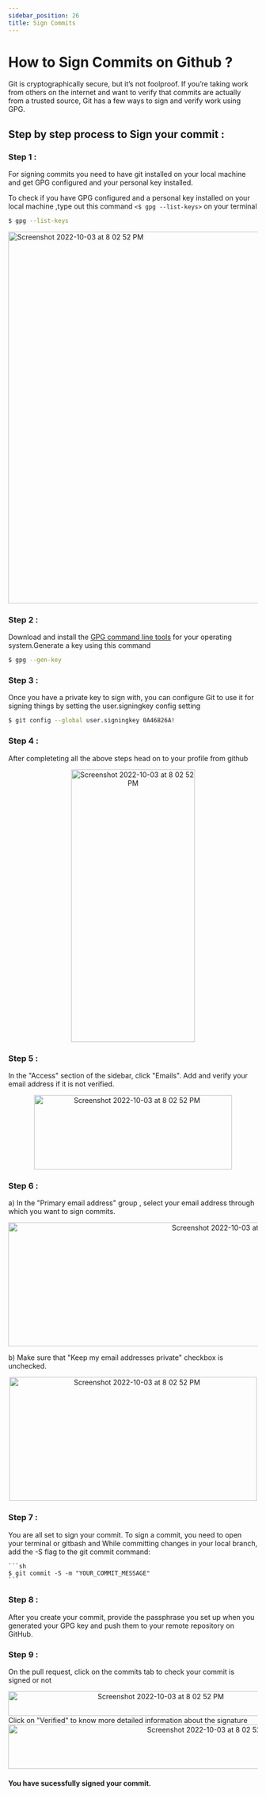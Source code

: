 ```yaml
---
sidebar_position: 26
title: Sign Commits
---
```


# How to Sign Commits on Github ?

Git is cryptographically secure, but it’s not foolproof. If you’re taking work from others on the internet and want to verify that commits are actually from a trusted source, Git has a few ways to sign and verify work using GPG.

## Step by step process to Sign your commit :

### Step 1 :

For signing commits you need to have git installed on your local machine and get GPG configured and your personal key installed.

To check if you have GPG configured and a personal key installed on your local machine ,type out this command `<$ gpg --list-keys>` on your terminal

```sh
$ gpg --list-keys
```

 <img width="750" alt="Screenshot 2022-10-03 at 8 02 52 PM" src="https://www.poftut.com/wp-content/uploads/2018/11/img_5bfa8a3061014.png"></img>
 <br/>

### Step 2 :

Download and install the <a href="https://www.gnupg.org/download/">GPG command line tools</a> for your operating system.Generate a key using this command

```sh
$ gpg --gen-key
```

### Step 3 :

Once you have a private key to sign with, you can configure Git to use it for signing things by setting the user.signingkey config setting

```sh
$ git config --global user.signingkey 0A46826A!
```

### Step 4 :

After completeting all the above steps head on to your profile from github

 <div align ="center">
 <img width="250" height="550" alt="Screenshot 2022-10-03 at 8 02 52 PM" src="https://i.postimg.cc/3J969FdB/Screenshot-2022-10-10-232326.png"></img>
 </div>

### Step 5 :

In the "Access" section of the sidebar, click "Emails". Add and verify your email address if it is not verified.

 <div align ="center">
 <img width="400" height="150" alt="Screenshot 2022-10-03 at 8 02 52 PM" src="https://docs.github.com/assets/cb-1827/images/help/settings/add-email-address.png"></img>
 </div>

### Step 6 :

a) In the "Primary email address" group , select your email address through which you want to sign commits.

 <div align ="center">
 <img width="900" height="250" alt="Screenshot 2022-10-03 at 8 02 52 PM" src="https://i.postimg.cc/Bvh7BSbn/Screenshot-2022-10-10-233244.png"></img>
 </div>

b) Make sure that "Keep my email addresses private" checkbox is unchecked.

 <div align ="center">
 <img width="500" height="250" alt="Screenshot 2022-10-03 at 8 02 52 PM" src="https://i.postimg.cc/PJbbfHLj/Screenshot-2022-10-10-233947.png"></img>
 </div>

### Step 7 :

You are all set to sign your commit. To sign a commit, you need to open your terminal or gitbash and While committing changes in your local branch, add the -S flag to the git commit command:

    ```sh
    $ git commit -S -m "YOUR_COMMIT_MESSAGE"
    ```

### Step 8 :

After you create your commit, provide the passphrase you set up when you generated your GPG key and push them to your remote repository on GitHub.

### Step 9 :

On the pull request, click on the commits tab to check your commit is signed or not

 <div align ="center">
 <img width="600" height="50" alt="Screenshot 2022-10-03 at 8 02 52 PM" src="https://i.postimg.cc/Z5BvYZvy/Screenshot-2022-10-11-001248.png"></img>
 </div>
 Click on "Verified" to know more detailed information about the signature

 <div align ="center">
 <img width="800" height="90" alt="Screenshot 2022-10-03 at 8 02 52 PM" src="https://i.postimg.cc/k48y2KVK/Screenshot-2022-10-11-001134.png"></img>
 </div>

#### You have sucessfully signed your commit.

